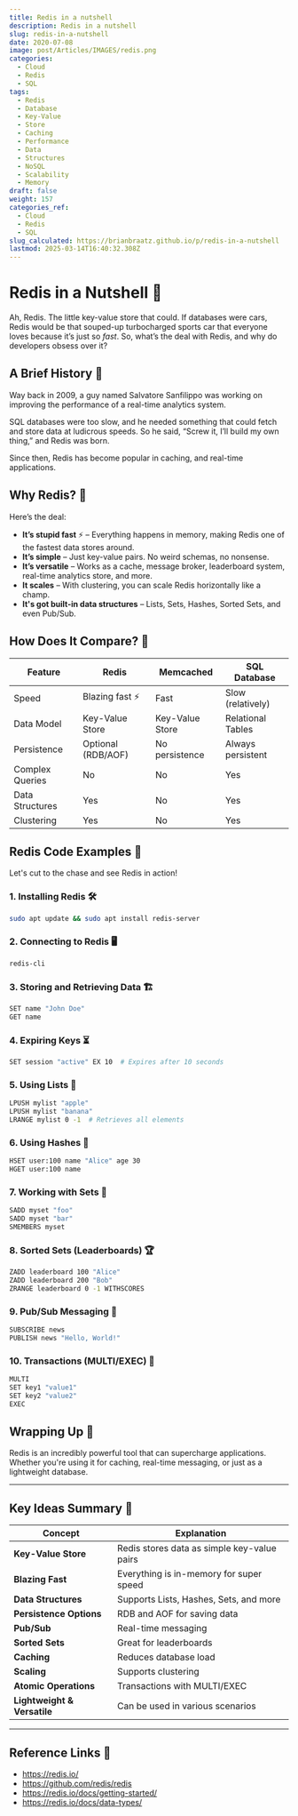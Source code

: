 ```yaml
---
title: Redis in a nutshell
description: Redis in a nutshell
slug: redis-in-a-nutshell
date: 2020-07-08
image: post/Articles/IMAGES/redis.png
categories:
  - Cloud
  - Redis
  - SQL
tags:
  - Redis
  - Database
  - Key-Value
  - Store
  - Caching
  - Performance
  - Data
  - Structures
  - NoSQL
  - Scalability
  - Memory
draft: false
weight: 157
categories_ref:
  - Cloud
  - Redis
  - SQL
slug_calculated: https://brianbraatz.github.io/p/redis-in-a-nutshell
lastmod: 2025-03-14T16:40:32.308Z
---
```

# Redis in a Nutshell 🥜

Ah, Redis. The little key-value store that could. If databases were cars, Redis would be that souped-up turbocharged sports car that everyone loves because it’s just so *fast*. So, what’s the deal with Redis, and why do developers obsess over it?

## A Brief History 📜

Way back in 2009, a guy named Salvatore Sanfilippo was working on improving the performance of a real-time analytics system.

SQL databases were too slow, and he needed something that could fetch and store data at ludicrous speeds. So he said, “Screw it, I’ll build my own thing,” and Redis was born.

Since then, Redis has become popular in caching, and real-time applications.

## Why Redis? 🚀

Here’s the deal:

* **It’s stupid fast** ⚡ – Everything happens in memory, making Redis one of the fastest data stores around.
* **It’s simple** – Just key-value pairs. No weird schemas, no nonsense.
* **It’s versatile** – Works as a cache, message broker, leaderboard system, real-time analytics store, and more.
* **It scales** – With clustering, you can scale Redis horizontally like a champ.
* **It's got built-in data structures** – Lists, Sets, Hashes, Sorted Sets, and even Pub/Sub.

## How Does It Compare? 🤔

| Feature         | Redis              | Memcached       | SQL Database      |
| --------------- | ------------------ | --------------- | ----------------- |
| Speed           | Blazing fast ⚡     | Fast            | Slow (relatively) |
| Data Model      | Key-Value Store    | Key-Value Store | Relational Tables |
| Persistence     | Optional (RDB/AOF) | No persistence  | Always persistent |
| Complex Queries | No                 | No              | Yes               |
| Data Structures | Yes                | No              | Yes               |
| Clustering      | Yes                | No              | Yes               |

## Redis Code Examples 🚀

Let's cut to the chase and see Redis in action!

### 1. Installing Redis 🛠️

```bash
sudo apt update && sudo apt install redis-server
```

### 2. Connecting to Redis 🖥️

```bash
redis-cli
```

### 3. Storing and Retrieving Data 🏗️

```bash
SET name "John Doe"
GET name
```

### 4. Expiring Keys ⏳

```bash
SET session "active" EX 10  # Expires after 10 seconds
```

### 5. Using Lists 📜

```bash
LPUSH mylist "apple"
LPUSH mylist "banana"
LRANGE mylist 0 -1  # Retrieves all elements
```

### 6. Using Hashes 🔑

```bash
HSET user:100 name "Alice" age 30
HGET user:100 name
```

### 7. Working with Sets 🎰

```bash
SADD myset "foo"
SADD myset "bar"
SMEMBERS myset
```

### 8. Sorted Sets (Leaderboards) 🏆

```bash
ZADD leaderboard 100 "Alice"
ZADD leaderboard 200 "Bob"
ZRANGE leaderboard 0 -1 WITHSCORES
```

### 9. Pub/Sub Messaging 📢

```bash
SUBSCRIBE news
PUBLISH news "Hello, World!"
```

### 10. Transactions (MULTI/EXEC) 🔄

```bash
MULTI
SET key1 "value1"
SET key2 "value2"
EXEC
```

## Wrapping Up 🎁

Redis is an incredibly powerful tool that can supercharge applications. Whether you're using it for caching, real-time messaging, or just as a lightweight database.

<!-- , it's got something for everyone. Just remember: **With great speed comes great responsibility!** Don't just throw Redis into production without understanding its persistence options, clustering, and potential gotchas.
-->

***

## Key Ideas Summary 📌

| Concept                     | Explanation                                 |
| --------------------------- | ------------------------------------------- |
| **Key-Value Store**         | Redis stores data as simple key-value pairs |
| **Blazing Fast**            | Everything is in-memory for super speed     |
| **Data Structures**         | Supports Lists, Hashes, Sets, and more      |
| **Persistence Options**     | RDB and AOF for saving data                 |
| **Pub/Sub**                 | Real-time messaging                         |
| **Sorted Sets**             | Great for leaderboards                      |
| **Caching**                 | Reduces database load                       |
| **Scaling**                 | Supports clustering                         |
| **Atomic Operations**       | Transactions with MULTI/EXEC                |
| **Lightweight & Versatile** | Can be used in various scenarios            |

***

## Reference Links 🔗

* https://redis.io/
* https://github.com/redis/redis
* https://redis.io/docs/getting-started/
* https://redis.io/docs/data-types/
